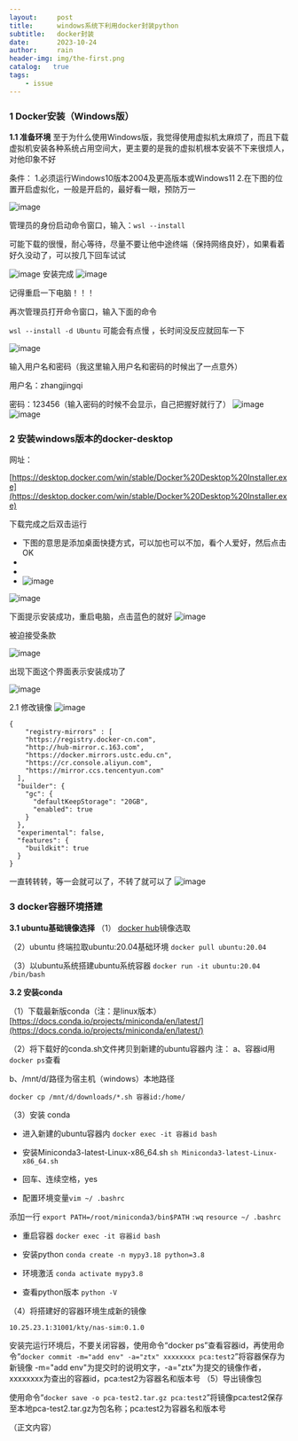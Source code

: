 ```yaml
---
layout:     post
title:      windows系统下利用docker封装python
subtitle:   docker封装
date:       2023-10-24
author:     rain
header-img: img/the-first.png
catalog:   true
tags:
    - issue
---
```

### 1 Docker安装（Windows版）
 **1.1 准备环境**
至于为什么使用Windows版，我觉得使用虚拟机太麻烦了，而且下载虚拟机安装各种系统占用空间大，更主要的是我的虚拟机根本安装不下来很烦人，对他印象不好

条件：
1.必须运行Windows10版本2004及更高版本或Windows11
2.在下图的位置开启虚拟化，一般是开启的，最好看一眼，预防万一

![image](https://raw.githubusercontent.com/rain966/rain966.github.io/master/img-post/274463075-7eaca5eb-503f-4ac4-b3d2-373d0f9f64cb.png)


管理员的身份启动命令窗口，输入：`wsl --install`

可能下载的很慢，耐心等待，尽量不要让他中途终端（保持网络良好），如果看着好久没动了，可以按几下回车试试


![image](https://raw.githubusercontent.com/rain966/rain966.github.io/master/img-post/docker%E5%B0%81%E8%A3%85/2.png)
安装完成
![image](https://raw.githubusercontent.com/rain966/rain966.github.io/master/img-post/docker%E5%B0%81%E8%A3%85/3.png)



记得重启一下电脑！！！

再次管理员打开命令窗口，输入下面的命令

`wsl --install -d Ubuntu`
可能会有点慢 ，长时间没反应就回车一下

![image](https://raw.githubusercontent.com/rain966/rain966.github.io/master/img-post/docker%E5%B0%81%E8%A3%85/4.png)


输入用户名和密码（我这里输入用户名和密码的时候出了一点意外）

用户名：zhangjingqi

密码：123456（输入密码的时候不会显示，自己把握好就行了）
![image](https://raw.githubusercontent.com/rain966/rain966.github.io/master/img-post/docker%E5%B0%81%E8%A3%85/5.png)
![image](https://raw.githubusercontent.com/rain966/rain966.github.io/master/img-post/docker%E5%B0%81%E8%A3%85/6.png)

###  2 安装windows版本的docker-desktop
网址：

[https://desktop.docker.com/win/stable/Docker%20Desktop%20Installer.exe](https://desktop.docker.com/win/stable/Docker%20Desktop%20Installer.exe)

下载完成之后双击运行

- 下图的意思是添加桌面快捷方式，可以加也可以不加，看个人爱好，然后点击OK
- 
- 
- ![image](https://raw.githubusercontent.com/rain966/rain966.github.io/master/img-post/docker%E5%B0%81%E8%A3%85/7.png)

![image](https://raw.githubusercontent.com/rain966/rain966.github.io/master/img-post/docker%E5%B0%81%E8%A3%85/8.png)

 

下面提示安装成功，重启电脑，点击蓝色的就好
![image](https://raw.githubusercontent.com/rain966/rain966.github.io/master/img-post/docker%E5%B0%81%E8%A3%85/9.png)


被迫接受条款

![image](https://raw.githubusercontent.com/rain966/rain966.github.io/master/img-post/docker%E5%B0%81%E8%A3%85/10.png)


 

出现下面这个界面表示安装成功了


![image](https://raw.githubusercontent.com/rain966/rain966.github.io/master/img-post/docker%E5%B0%81%E8%A3%85/11.png)

 

2.1 修改镜像
![image](https://raw.githubusercontent.com/rain966/rain966.github.io/master/img-post/docker%E5%B0%81%E8%A3%85/12.png)

```
{
    "registry-mirrors" : [
    "https://registry.docker-cn.com",
    "http://hub-mirror.c.163.com",
    "https://docker.mirrors.ustc.edu.cn",
    "https://cr.console.aliyun.com",
    "https://mirror.ccs.tencentyun.com"
  ],
  "builder": {
    "gc": {
      "defaultKeepStorage": "20GB",
      "enabled": true
    }
  },
  "experimental": false,
  "features": {
    "buildkit": true
  }
}
```

一直转转转，等一会就可以了，不转了就可以了
![image](https://raw.githubusercontent.com/rain966/rain966.github.io/master/img-post/docker%E5%B0%81%E8%A3%85/13.png)

### 3 docker容器环境搭建
**3.1 ubuntu基础镜像选择**
（1） [docker hub](https://hub.docker.com/_/ubuntu)镜像选取

（2）ubuntu 终端拉取ubuntu:20.04基础环境
`docker pull ubuntu:20.04`

（3）以ubuntu系统搭建ubuntu系统容器
`docker run -it ubuntu:20.04 /bin/bash`

**3.2 安装conda**

（1）下载最新版conda（注：是linux版本）
[https://docs.conda.io/projects/miniconda/en/latest/](https://docs.conda.io/projects/miniconda/en/latest/)

（2）将下载好的conda.sh文件拷贝到新建的ubuntu容器内
注：
a、容器id用`docker ps`查看

b、/mnt/d/路径为宿主机（windows）本地路径

`docker cp /mnt/d/downloads/*.sh 容器id:/home/`

（3）安装 conda

- 进入新建的ubuntu容器内
`docker exec -it 容器id bash`

- 安装Miniconda3-latest-Linux-x86_64.sh
`sh Miniconda3-latest-Linux-x86_64.sh`

- 回车、连续空格，yes
  
- 配置环境变量`vim ~/ .bashrc`

添加一行 
`export PATH=/root/miniconda3/bin$PATH`
`:wq`
`resource ~/ .bashrc`

- 重启容器
`docker exec -it 容器id bash`

- 安装python
`conda create -n mypy3.18 python=3.8`

- 环境激活
`conda activate mypy3.8`

- 查看python版本
`python -V`

（4）将搭建好的容器环境生成新的镜像

`10.25.23.1:31001/kty/nas-sim:0.1.0`

安装完运行环境后，不要关闭容器，使用命令“docker ps”查看容器id，再使用命令“`docker commit -m="add env" -a="ztx" xxxxxxxx pca:test2`”将容器保存为新镜像
-m="add env"为提交时的说明文字，-a="ztx"为提交的镜像作者，xxxxxxxx为查出的容器id，pca:test2为容器名和版本号
（5）导出镜像包

使用命令“`docker save -o pca-test2.tar.gz pca:test2`”将镜像pca:test2保存至本地pca-test2.tar.gz为包名称；pca:test2为容器名和版本号

（正文内容）
